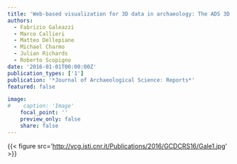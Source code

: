 ```yaml
---
title: 'Web-based visualization for 3D data in archaeology: The ADS 3D viewer'
authors:
  - Fabrizio Galeazzi
  - Marco Callieri
  - Matteo Dellepiane
  - Michael Charmo
  - Julian Richards
  - Roberto Scopigno
date: '2016-01-01T00:00:00Z'
publication_types: ['1']
publication: '*Journal of Archaeological Science: Reports*'
featured: false

image:
#    caption: 'Image'
    focal_point: ''
    preview_only: false
    share: false
---
```

{{< figure src='http://vcg.isti.cnr.it/Publications/2016/GCDCRS16/Gale1.jpg' >}}
